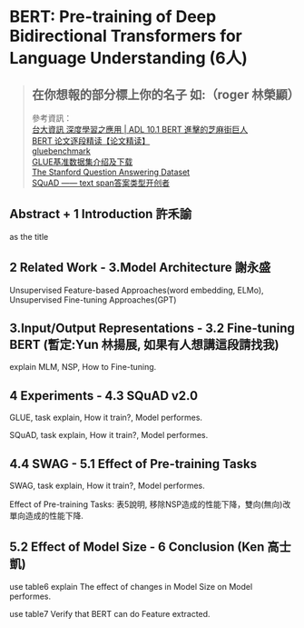  # BERT: Pre-training of Deep Bidirectional Transformers for Language Understanding (6人)

> ## 在你想報的部分標上你的名子 如:（roger 林榮顯）
> 參考資訊：  
> [台大資訊 深度學習之應用 | ADL 10.1 BERT 進擊的芝麻街巨人](https://www.youtube.com/watch?v=XS44fSQP0-E&list=PLOAQYZPRn2V5yumEV1Wa4JvRiDluf83vn&index=34)  
> [BERT 论文逐段精读【论文精读】](https://www.youtube.com/watch?v=ULD3uIb2MHQ)  
> [gluebenchmark](https://gluebenchmark.com/)  
> [GLUE基准数据集介绍及下载](https://zhuanlan.zhihu.com/p/135283598)  
> [The Stanford Question Answering Dataset](https://rajpurkar.github.io/SQuAD-explorer/)  
> [SQuAD —— text span答案类型开创者](https://zhuanlan.zhihu.com/p/137828922)

## Abstract + 1 Introduction 許禾諭

as the title

## 2 Related Work - 3.Model Architecture 謝永盛

Unsupervised Feature-based Approaches(word embedding, ELMo), Unsupervised Fine-tuning Approaches(GPT)

## 3.Input/Output Representations - 3.2 Fine-tuning BERT (暫定:Yun 林揚展, 如果有人想講這段請找我)

explain MLM, NSP, How to Fine-tuning.

## 4 Experiments - 4.3 SQuAD v2.0 

GLUE, task explain, How it train?, Model performes.

SQuAD, task explain, How it train?, Model performes.

## 4.4 SWAG - 5.1 Effect of Pre-training Tasks 

SWAG, task explain, How it train?, Model performes.

Effect of Pre-training Tasks: 表5說明, 移除NSP造成的性能下降，雙向(無向)改單向造成的性能下降.

## 5.2 Effect of Model Size - 6 Conclusion (Ken 高士凱)

use table6 explain The effect of changes in Model Size on Model performes.

use table7 Verify that BERT can do Feature extracted.

